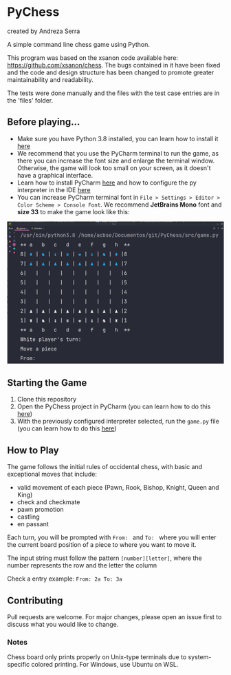 # PyChess
created by Andreza Serra

A simple command line chess game using Python. 

This program was based on the xsanon code available here: https://github.com/xsanon/chess. The bugs contained in it have been fixed and the code and design structure has been changed to promote greater maintainability and readability.


The tests were done manually and the files with the test case entries are in the 'files' folder. 


## Before playing...
* Make sure you have Python 3.8 installed, you can learn how to install it [here](https://realpython.com/installing-python/)
* We recommend that you use the PyCharm terminal to run the game, as there you can increase the font size and enlarge the terminal window. Otherwise, the game will look too small on your screen, as it doesn't have a graphical interface.
* Learn how to install PyCharm [here](https://web.stanford.edu/class/archive/cs/cs106ap/cs106ap.1196/coursehandouts/installingpycharm.html) and how to configure the py interpreter in the IDE [here](https://www.jetbrains.com/help/pycharm/configuring-python-interpreter.html#add_new_project_interpreter)  
* You can increase PyCharm terminal font in `File > Settings > Editor > Color Scheme > Console Font`. We recommend **JetBrains Mono** font and **size 33** to make the game look like this:


<img src="https://github.com/andrezaserra/pyChess/blob/main/chess.png" width="1000"/>

## Starting the Game
1. Clone this repository
2. Open the PyChess project in PyCharm (you can learn how to do this [here](https://www.jetbrains.com/help/pycharm/open-projects.html))
3. With the previously configured interpreter selected, run the `game.py` file (you can learn how to do this [here](https://www.jetbrains.com/help/pycharm/running-without-any-previous-configuring.html))

## How to Play
The game follows the initial rules of occidental chess, with basic and exceptional moves that include:
- valid movement of each piece (Pawn, Rook, Bishop, Knight, Queen and King)
- check and checkmate
- pawn promotion
- castling
- en passant 

Each turn, you will be prompted with `From: ` and `To: ` where you will enter the current board position of a piece to where you want to move it.

The input string must follow the pattern `[number][letter]`, where the number represents the row and the letter the column 

Check a entry example:
`From: 2a
To: 3a`

## Contributing
Pull requests are welcome. For major changes, please open an issue first to discuss what you would like to change.

### Notes
Chess board only prints properly on Unix-type terminals due to system-specific colored printing. 
For Windows, use Ubuntu on WSL.
